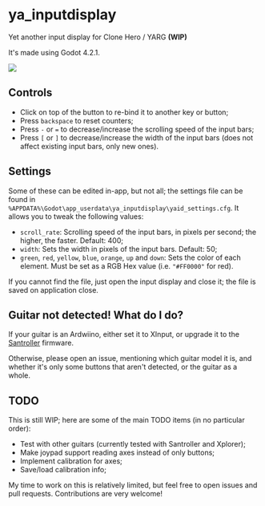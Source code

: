 # ya_inputdisplay
Yet another input display for Clone Hero / YARG **(WIP)**

It's made using Godot 4.2.1.

![](https://github.com/raphaelgoulart/ya_inputdisplay/blob/main/demo.gif)

## Controls
- Click on top of the button to re-bind it to another key or button;
- Press `backspace` to reset counters;
- Press `-` or `=` to decrease/increase the scrolling speed of the input bars;
- Press `[` or `]` to decrease/increase the width of the input bars (does not affect existing input bars, only new ones).

## Settings
Some of these can be edited in-app, but not all; the settings file can be found in `%APPDATA%\Godot\app_userdata\ya_inputdisplay\yaid_settings.cfg`. It allows you to tweak the following values:
- `scroll_rate`: Scrolling speed of the input bars, in pixels per second; the higher, the faster. Default: 400;
- `width`: Sets the width in pixels of the input bars. Default: 50;
- `green`, `red`, `yellow`, `blue`, `orange`, `up` and `down`: Sets the color of each element. Must be set as a RGB Hex value (i.e. `"#FF0000"` for red).

If you cannot find the file, just open the input display and close it; the file is saved on application close.

## Guitar not detected! What do I do?
If your guitar is an Ardwiino, either set it to XInput, or upgrade it to the [Santroller](https://github.com/Santroller/Santroller) firmware.

Otherwise, please open an issue, mentioning which guitar model it is, and whether it's only some buttons that aren't detected, or the guitar as a whole.

## TODO
This is still WIP; here are some of the main TODO items (in no particular order):
- Test with other guitars (currently tested with Santroller and Xplorer);
- Make joypad support reading axes instead of only buttons;
- Implement calibration for axes;
- Save/load calibration info;

My time to work on this is relatively limited, but feel free to open issues and pull requests. Contributions are very welcome!
